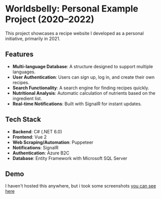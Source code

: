 # Worldsbelly: Personal Example Project (2020–2022)

This project showcases a recipe website I developed as a personal initiative, primarily in 2021.

## Features

- **Multi-language Database**: A structure designed to support multiple languages.
- **User Authentication**: Users can sign up, log in, and create their own recipes.
- **Search Functionality**: A search engine for finding recipes quickly.
- **Nutritional Analysis**: Automatic calculation of nutrients based on the ingredient list.
- **Real-time Notifications**: Built with SignalR for instant updates.

## Tech Stack

- **Backend**: C# (.NET 6.0)
- **Frontend**: Vue 2
- **Web Scraping/Automation**: Puppeteer
- **Notifications**: SignalR
- **Authentication**: Azure B2C
- **Database**: Entity Framework with Microsoft SQL Server

## Demo
I haven't hosted this anywhere, but i took some screenshots [you can see here](https://drive.google.com/file/d/1Myrs55sfT81ES0HkKfxi3H-OFuRKuKrG/view?usp=sharing)
